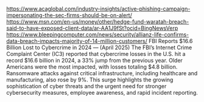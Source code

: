 https://www.acaglobal.com/industry-insights/active-phishing-campaign-impersonating-the-sec-firms-should-be-on-alert/
https://www.msn.com/en-us/money/other/hedge-fund-waratah-breach-said-to-have-exposed-client-data/ar-AA1J9fSt?ocid=BingNewsVerp
https://www.bleepingcomputer.com/news/security/allianz-life-confirms-data-breach-impacts-majority-of-14-million-customers/
FBI Reports $16.6 Billion Lost to Cybercrime in 2024 — (April 2025)
The FBI’s Internet Crime Complaint Center (IC3) reported that cybercrime losses in the U.S. hit a record $16.6 billion in 2024, a 33% jump from the previous year. Older Americans were the most impacted, with losses totaling $4.8 billion. Ransomware attacks against critical infrastructure, including healthcare and manufacturing, also rose by 9%.
This surge highlights the growing sophistication of cyber threats and the urgent need for stronger cybersecurity measures, employee awareness, and rapid incident reporting.

